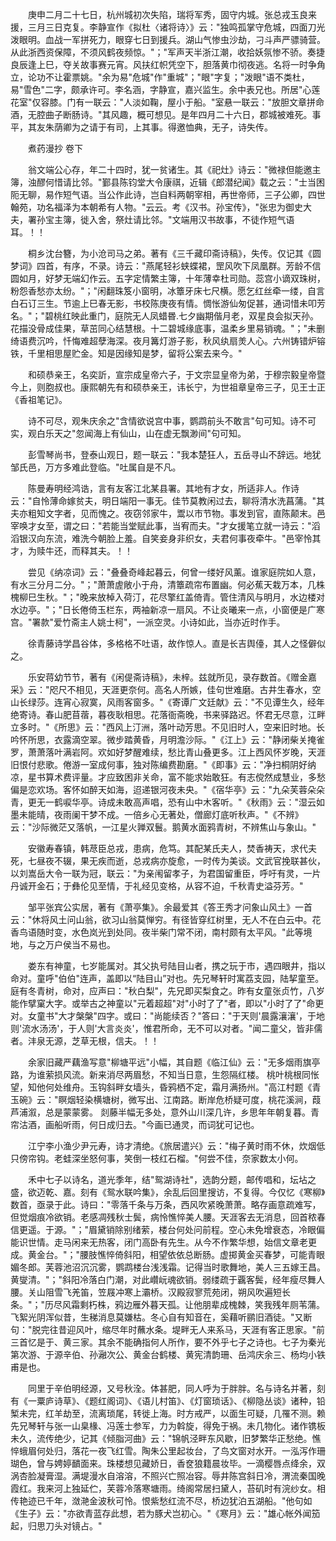 <!-- { "loadSidebar": true } -->
　　庚申二月二十七日，杭州城初次失陷，瑞将军秀，固守内城。张总戎玉良来援，三月三日克复。李静宣作《拟杜〈诸将诗〉》云："独鸣孤掌守危城，四面刀光泼眼明。血战一军拼死力，眼穿七日到援兵。湖山气惨虫沙劫，刁斗声严骠骑营。从此浙西资保障，不须风鹤夜频惊。"；"军声天半浙江潮，收拾妖氛惨不骄。奏捷良辰逢上巳，夺关故事赛元宵。风扶红帜凭空下，胆落黄巾彻夜逃。名将一时争角立，论功不让霍票姚。"余为易"危城"作"重城"；"眼"字复；"泼眼"语不类杜，易"雪色"二字，颇承许可。李名涵，字静宣，嘉兴监生。余中表兄也。所居"心莲花室"仅容膝。门有一联云："人淡如鞠，屋小于船。"室悬一联云："放胆文章拼命酒，无腔曲子断肠诗。"其风趣，概可想见。是年四月二十六日，郡城被难死。事平，其友朱荫卿为之请于有司，上其事。得邀恤典，无子，诗失传。

　　煮药漫抄 卷下

　　翁文端公心存，年二十四时，犹一贫诸生。其《祀灶》诗云："微禄但能邀主簿，浊醪何惜请比邻。"鄞县陈钧堂大令康祺，近辑《郎潜纪闻》载之云："士当困阨无聊，易作短气语。当公作此诗，岂自料两朝宰相，再世帝师，三子公卿，四世翰苑，功名福泽为本朝希有人物。"云云。考《汉书。孙宝传》，"张忠为御史大夫，署孙宝主簿，徙入舍，祭灶请比邻。"文端用汉书故事，不徒作短气语耳。！！

　　桐乡沈台簪，为小沧司马之弟。著有《三千藏印斋诗稿》，失传。仅记其《圆梦词》四首，有序，不录。诗云："燕尾轻衫蛱蝶裙，罡风吹下凤凰群。芳龄不信圆如月，好梦无端幻作云。五字定情繁主簿，十年薄幸杜司勋。蕊宫小谪双珠树，粉怨香愁亦太纷。"；"闲翻珠笈小窗明，冰簟牙床七尺横。愿乞红丝牵一缕，自言白石订三生。节逾上巳春无影，书校陈庚夜有情。惆怅游仙匆促甚，通词惜未叩芳名。"；"碧桃红映此重门，庭院无人凤蜡昬.七夕幽期偕月老，双星良会拟天孙。花描没骨成佳果，草茁同心结慧根。十二碧城缘底事，温柔乡里易销魂。"；"未删绮语费沉吟，忏悔难超孽海深。夜月篝灯游子影，秋风纨扇羙人心。六州铸错炉镕铁，千里相思屋贮金。知是因缘知是梦，留将公案去来今。"

　　和硕恭亲王，名奕訢，宣宗成皇帝六子，于文宗显皇帝为弟，于穆宗毅皇帝暨今上，则胞叔也。康熙朝先有和硕恭亲王，讳长宁，为世祖章皇帝三子，见王士正《香祖笔记》。

　　诗不可尽，观朱庆余之"含情欲说宫中事，鹦鹉前头不敢言"句可知。诗不可实，观白乐天之"忽闻海上有仙山，山在虚无飘渺间"句可知。

　　彭雪琴尚书，登泰山观日，题一联云："我本楚狂人，五岳寻山不辞远。地犹邹氏邑，万方多难此登临。"吐属自是不凡。

　　陈曼寿明经鸿诰，言有友客江北某县署。其地有才女，所适非人。作诗云："自怜薄命嫁贫夫，明日端阳一事无。佳节莫教闲过去，聊将清水洗菖蒲。"其夫亦粗知文字者，见而愧之。夜窃邻家牛，鬻以市节物。事发到官，直陈颠末。邑宰唤才女至，谓之曰："若能当堂赋此事，当宥而夫。"才女援笔立就一诗云："滔滔银汉向东流，难洗今朝脸上羞。自笑妾身非织女，夫君何事夜牵牛。"邑宰怜其才，为赎牛还，而释其夫。！！

　　尝见《纳凉词》云："叠叠奇峰起暮云，何曾一缕好风薰。谁家庭院如人意，有水三分月二分。"；"萧萧虗敞小于舟，清簟疏帘布置幽。何必蕉天栽万本，几株槐柳巳生秋。"；"晚来放棹入荷汀，花尽擎红盖倚青。管住清风与明月，水边楼对水边亭。"；"日长倦倚玉栏东，两袖新凉一扇风。不让炎曦来一点，小窗便是广寒宫。"署款"爱竹斋主人姚士柯"，一派空灵。小诗如此，当亦近时作手。

　　徐青藤诗学昌谷体，多格格不吐语，故作惊人。直是长吉舆儓，其人之怪僻似之。

　　乐安蒋幼节节，著有《闲偍斋诗稿》，未梓。兹就所见，录存数首。《赠金嘉采》云："咫尺不相见，天涯更奈何。高名人所嫉，佳句世难磨。古井生春水，空山长绿莎。连宵心寂寞，风雨客窗多。"《寄谭广文廷献》云："不见谭生久，经年绝寄诗。春山肥苜蓿，暮夜耿相思。花落衙斋晚，书来驿路迟。怀君无尽意，江畔立多时。"《所思》云："西风上汀洲，落叶动芳思。不见旧时人，空来旧时地。长吟怀所思，衣露滴空翠。微步踏黄昏，月明澹沙际。"《江上》云："静闭柴关掩雀罗，萧萧落叶满岩阿。欢如好梦醒难续，愁比青山叠更多。江上西风怀岁晚，天涯旧恨付悲歌。倦游一室成何事，独对陈编费勘磨。"《即事》云："净扫桐阴好纳凉，星书算术费评量。才应致困非关命，富不能求始敢狂。有志傥然成慧业，多愁偏是恋欢场。客怀如醉天如海，迢递银河夜未央。"《宿华亭》云："九朵芙蓉朵朵青，更无一鹤唳华亭。诗成未敢高声唱，恐有山中木客听。"《秋雨》云："湿云如墨未能晴，夜雨阑干梦不成。一倍乡心无著处，僧廊灯底听秋声。"《不辨》云："沙际微茫又落帆，一江星火亸双鬟。鹅黄水面鸦青树，不辨焦山与象山。"

　　安徽寿春镇，韩荩臣总戎，患病，危笃。其配某氏夫人，焚香祷天，求代夫死，七昼夜不辍，果无疾而逝，总戎病亦旋愈，一时传为美谈。文武官挽联甚伙，以刘嵩岳大令一联为冠，联云："为亲闱留孝子，为君国留重臣，呼吁有灵，一片丹诚开金石；于彝伦见至情，于礼经见变格，从容不迫，千秋青史溢芬芳。"

　　邹平张宾公实居，著有《萧亭集》。余最爱其《答王秀才问象山风土》一首云："休将风土问山翁，欲习山翁莫惮穷。有径皆穿红树里，无人不在白云中。花香鸟语随时变，水色岚光到处同。夜半柴门常不闭，南村颇有太平风。"此等境地，与之万户侯当不易也。

　　娄东有神童，七岁能属对。其父执号陆目山者，携之玩于市，遇四眼井，指以命对。童呼"伯伯"连声，盖即以“陆目山”对也。先兄琴轩时寓荔支园，陆挈童至。庭有冬青树，命对，应声曰："秋白梨"，先兄即买梨食之。昨有女童张贞竹，八岁能作擘窠大字。或举古之神童以"元着超超"对"小时了了"者，即以"小时了了"命更对。女童书"大才槃槃"四字。或曰："尚能续否？"答曰："于天则'晨露瀼瀼'，于地则'流水汤汤'，于人则'大言炎炎'，惟君所命，无不可以对者。"闻二童父，皆非儒者。沣泉无源，芝草无根，信夫。！！

　　余家旧藏严藕渔写意"柳塘平远"小幅，其自题《临江仙》云："无多烟雨旗亭路，为谁萦损风流。新来消尽两眉愁，不知当日意，生怨隔红楼。 桃叶桃根同怅望，知他何处维舟。玉钩斜畔女墙头，昏鸦栖不定，霜月满扬州。"高江村题《青玉碗》云："瞑烟轻染横塘树，微写出、江南路。断岸危桥疑可度，桃花溪涧，葭芦浦溆，总是蒙蒙雾。 剡藤半幅无多处，意外山川深几许，乡思年年朝复暮。青帘沽酒，画船听雨，何日成归去。"今画已通灵，而词犹可记也。

　　江宁李小渔少尹元寿，诗才清绝。《旅居遣兴》云："梅子黄时雨不休，炊烟低只傍帘钩。老蛙深坐怒何事，笑倒一枝红石榴。"何尝不佳，奈家数太小何。

　　禾中七子以诗名，道光季年，结"鸳湖诗社"，选韵分题，邮传唱和，坛坫之盛，欲迈乾、嘉。刻有《鸳水联吟集》，余乱后回里搜访，不复得。今仅忆《寒柳》数首，亟录于此。诗曰："零落千条与万条，西风吹紧晚萧萧。略存画意疏难写，但觉烟痕冷欲销。老感凋残秋士鬓，病怜憔悴美人腰。天涯客去无消息，回首秾春信更遥。于源。"；"眉黛销除别绪萦，楼台何处问前程。空心未免增衰态，冷眼偏能识世情。走马闲来无热客，闭门高卧有先生。从今不作繁华想，始信文章老更成。黄金台。"；"腰肢憔悴倚斜阳，相望依依总断肠。虚掷黄金买春梦，可能青眼媚冬郎。芙蓉池沼沉沉雾，鹦鹉楼台浅浅霜。记得当时歌舞地，美人三五嫁王昌。黄燮清。"；"斜阳冷落白门潮，对此巑岏魂欲销。弱缕疏于覊客鬓，经年瘦尽舞人腰。关山阻雪飞羌笛，笠屐冲寒上灞桥。汉殿寂寥荒苑闭，朔风吹遍短长条。"；"历尽风霜剩朽株，鸦边雁外暮天孤。让他朋辈成槐棘，笑我残年厕苇蒲。飞絮光阴浑似昔，生稊消息莫嫌枯。冬心自有知音在，奚藉听鹂旧酒徒。"又断句："脱完往昔迎风叶，缩尽年时蘸水条。堤畔无人来系马，天涯有客正思家。"前三首忆是于、黄三家。其余不能确指何人所作，要不外乎七子之诗也。七子为秦光第次游、于源辛伯、孙瀜次公、黄金台鹤楼、黄宪清韵珊、岳鸿庆余三、杨均小铁甫是也。

　　同里于辛伯明经源，又号秋洤。体甚肥，同人呼为于胖胖。名与诗名并著，刻有《一粟庐诗草》、《题红阁词》、《语儿村笛》、《灯窗琐话》、《柳隐丛谈》诸种，铅椠未完，红羊劫至，流离琐尾，转徙上海。时方戒严，以面生可疑，几罹不测。赖先兄琴轩与张一山臬椽、冯莲士参军，力为斡旋，得免于祸。未几物化。诸作镌板未久，流传绝少，记其《倾脂河曲》云："锦帆泾畔东风歇，旧梦繁华正愁绝。憔悴蛾眉何处归，落花一夜飞红雪。陶朱公里起妆台，了鸟文窗对水开。一泓泻作珊瑚色，曾与娉婷靧面来。珠楼想见藏娇日，香奁狼籍晨妆毕。一滴樱唇点绛余，双涡杏脸凝膏湿。满堤漫水自溶溶，不照兴亡照冶容。辱井陈宫斜日冷，渭流秦国晚霞红。我来河上独延伫，芙蓉冷落寒塘雨。绮阁常居扫黛人，苔矶时有浣纱女。相传艳迹已千年，潋滟金波秋可怜。恨紫愁红流不尽，桥边犹泊五湖船。"他句如《生子》云："亦欲青蓝存此想，若为豚犬岂初心。"《寒月》云："雄心帐外闻笳起，归思刀头对镜占。"

